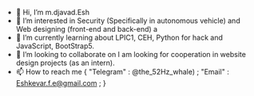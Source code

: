 - 👋 Hi, I’m m.djavad.Esh
- 👀 I’m interested in Security (Specifically in autonomous vehicle) and Web designing (front-end and back-end) a
- 🌱 I’m currently learning about LPIC1, CEH, Python for hack and JavaScript, BootStrap5.
- 💞️ I’m looking to collaborate on I am looking for cooperation in website design projects (as an intern).
- 📫 How to reach me {
      "Telegram" : @the_52Hz_whale) ;
      "Email" : Eshkevar.f.e@gmail.com ;
}

<!---
MJThe52hzwhale/MJThe52hzwhale is a ✨ special ✨ repository because its `README.md` (this file) appears on your GitHub profile.
You can click the Preview link to take a look at your changes.
--->
